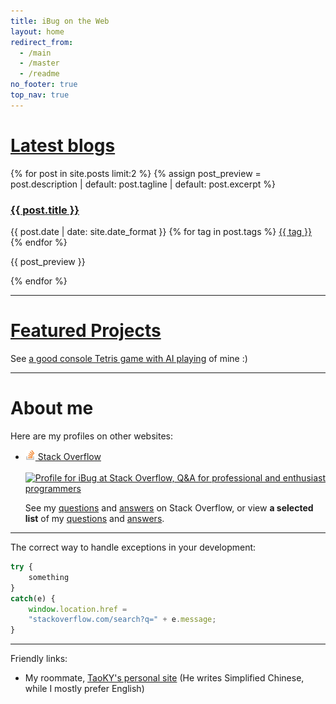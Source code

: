 ```yaml
---
title: iBug on the Web
layout: home
redirect_from: 
  - /main
  - /master
  - /readme
no_footer: true
top_nav: true
---
```



# [Latest blogs][blog]

<section class="post-panes">
{% for post in site.posts limit:2 %}
{% assign post_preview = post.description | default: post.tagline | default: post.excerpt %}
<article>
  <h3><a href="{{ post.url }}">{{ post.title }}</a></h3>
  <p style="margin-top: 0.8em" class="post-meta">
    <span class="post-meta-date">
      {{ post.date | date: site.date_format }}
    </span>
    <span class="post-meta-tags">
      {% for tag in post.tags %} <a href="/tags/{{ tag }}" class="tag post-meta-tag">{{ tag }}</a> {% endfor %}
    </span>
  </p>
  <p>{{ post_preview }}</p>
</article>
{% endfor %}
</section>

---

# [Featured Projects][pp]

See [a good console Tetris game with AI playing][TetrisAI] of mine :)

---

# About me

Here are my profiles on other websites:

- [<img src="/image/so-icon.png" width="16" height="16" /> Stack Overflow][so]

  [<img alt="Profile for iBug at Stack Overflow, Q&A for professional and enthusiast programmers" src="https://stackoverflow.com/users/flair/5958455.png" class="card" style="margin-top: 0.2rem;"/>][so]

  See my [questions][so-q] and [answers][so-a] on Stack Overflow, or view **a selected list** of my [questions][so-sq] and [answers][so-sa].

---

The correct way to handle exceptions in your development:

```javascript
try {
    something
}
catch(e) {
    window.location.href =
    "stackoverflow.com/search?q=" + e.message;
}
```

---

Friendly links:

- My roommate, [TaoKY's personal site](https://taoky.github.io) (He writes Simplified Chinese, while I mostly prefer English)


<!-- Links Section -->

  [TetrisAI]: https://ibug.github.io/TetrisAI
  [blog]: /blog
  [pp]: /project
  [gh]: https://github.com/iBug
  [so]: https://stackoverflow.com/users/5958455/ibug "Profile for iBug at Stack Overflow, Q&A for professional and enthusiast programmers"
  [so-q]: https://stackoverflow.com/users/5958455/ibug?tab=questions "iBug's questions on Stack Overflow"
  [so-a]: https://stackoverflow.com/users/5958455/ibug?tab=answers "iBug's answers on Stack Overflow"
  [so-sq]: /so/selected-questions
  [so-sa]: /so/selected-answers
